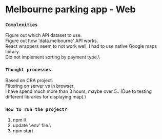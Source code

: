 # Melbourne parking app - Web

### `Complexities`

Figure out which API dataset to use.\
Figure out how 'data.melbourne' API works.\
React wrappers seem to not work well, I had to use native Google maps library.\
Did not implement sorting by payment type.\

### `Thought processes`

Based on CRA project.\
Filtering on server vs in browser.\
I have spend much more than 3 hours, maybe over 5.. (Due to testing different libraries for displaying map).\

### `How to run the project?`

1. npm i\
2. update '.env' file.\
3. npm start
